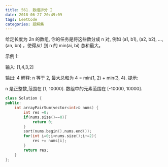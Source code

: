```yaml
---
title: 561. 数组拆分 I
date: 2018-06-27 20:49:09
tags: LeetCode
categories: 题解集
---
```



给定长度为 2n 的数组, 你的任务是将这些数分成 n 对, 例如 (a1, b1), (a2, b2), ..., (an, bn) ，使得从1 到 n 的 min(ai, bi) 总和最大。

示例 1:

输入: [1,4,3,2]

输出: 4
解释: n 等于 2, 最大总和为 4 = min(1, 2) + min(3, 4).
提示:

n 是正整数,范围在 [1, 10000].
数组中的元素范围在 [-10000, 10000].

```cpp
class Solution {
public:
    int arrayPairSum(vector<int>& nums) {
        int res =0;
        if(nums.size()==0){
            return 0;
        }
        sort(nums.begin(),nums.end());
        for(int i=0;i<nums.size();i+=2){
            res += nums[i];
        }
        return res;
    }
};
```